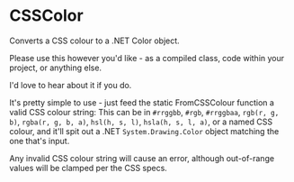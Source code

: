 CSSColor
========

Converts a CSS colour to a .NET Color object.

Please use this however you'd like - as a compiled class, code within your project, or anything else. 

I'd love to hear about it if you do.

It's pretty simple to use - just feed the static FromCSSColour function a valid CSS colour string: This can be in `#rrggbb`, `#rgb`, `#rrggbaa`, `rgb(r, g, b)`, `rgba(r, g, b, a)`, `hsl(h, s, l)`, `hsla(h, s, l, a)`, or a named CSS colour, and it'll spit out a .NET `System.Drawing.Color` object matching the one that's input.

Any invalid CSS colour string will cause an error, although out-of-range values will be clamped per the CSS specs.
